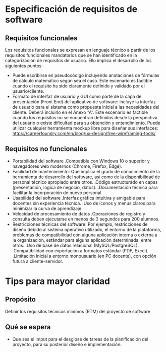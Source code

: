 # Especificación de requisitos de software

## Requisitos funcionales
Los requisitos funcionales se expresan en lenguaje técnico a partir de los requisitos funcionales mandatorios que se han identificado en la categorización de requisitos de usuario.
Ello implica el desarrollo de los siguientes puntos:
- Puede escribirse en pseudocódigo incluyendo anotaciones de fórmulas de cálculo matemático según sea el caso. Este escenario es factible cuando el requisito ha sido claramente definido y validado
  por el usuario/cliente.
- Formato de interfaz de usuario y GUI como parte de la capa de presentación (Front End) del aplicativo de software: Incluye la interfaz de usuario para el sistema como propuesta inicial a las necesidades
  del cliente. Deberá incluirlo en el Anexo “A”. Este escenario es factible cuando los requisitos no se encuentran definidos desde la perspectiva del usuario o existe dificultad para su obtención y entendimiento.
  Puede utilizar cualquier herramienta mockup libre para diseñar sus interfaces: https://careerfoundry.com/en/blog/ux-design/free-wireframing-tools/
  
## Requisitos no funcionales
- Portabilidad del software
.Compatible con Windows 10 o superior y navegadores web modernos (Chrome, Firefox, Edge).
- Facilidad de mantenimiento: Que implica el grado de conocimiento de la herramienta de desarrollo del software, así como de la disponibilidad de personal técnico apropiado entre otros.
.Código estructurado en capas (presentación, lógica de negocio, datos).
.Documentación técnica para facilitar la incorporación de nuevo personal.
- Usabilidad del software
.Interfaz gráfica intuitiva y amigable para docentes sin experiencia técnica.
.Uso de íconos y menús claros para minimizar la curva de aprendizaje.
- Velocidad de procesamiento de datos
.Operaciones de registro y consulta deben ejecutarse en menos de 3 segundos para 200 alumnos.
- Restricciones técnicas del software: Por ejemplo, restricciones de diseño debido al sistema operativo utilizado, el entorno de la plataforma, problemas de compatibilidad con alguna aplicación interna o
  externa a la organización, estándar para alguna aplicación determinada, entre otros.
.Uso de base de datos relacional (MySQL/PostgreSQL).
.Compatibilidad con exportación a formatos estándar (PDF, Excel).
.Limitación inicial a entorno monousuario (en PC docente), con opción futura a cliente-servidor.


# Tips para mayor claridad
## Propósito
Definir los requisitos técnicos mínimos (RTM) del proyecto de software.

## Qué se espera
- Que sea el imput para el desglose de tareas de la planificación del proyecto, para su posterior diseño e implementación.
